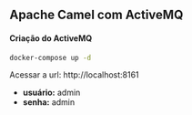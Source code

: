 ## Apache Camel com ActiveMQ

#### Criação do ActiveMQ

```sh
docker-compose up -d
```

Acessar a url: http://localhost:8161
- **usuário:** admin
- **senha:** admin

